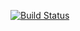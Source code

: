 
[![Build Status](https://travis-ci.org/yuhan96/lab1.svg?branch=master)](https://travis-ci.org/yuhan96/lab1)
